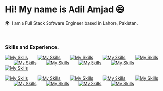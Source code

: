 # Hi! My name is Adil Amjad 😄

🌍  I am a Full Stack Software Engineer based in Lahore, Pakistan.

<br />

### Skills and Experience.

[![My Skills](https://skillicons.dev/icons?i=html)]() &nbsp;&nbsp;&nbsp;&nbsp;&nbsp;&nbsp; [![My Skills](https://skillicons.dev/icons?i=css)]() &nbsp;&nbsp;&nbsp;&nbsp;&nbsp;&nbsp; [![My Skills](https://skillicons.dev/icons?i=sass)]()  &nbsp;&nbsp;&nbsp;&nbsp;&nbsp;&nbsp; [![My Skills](https://skillicons.dev/icons?i=bootstrap)]() &nbsp;&nbsp;&nbsp;&nbsp;&nbsp;&nbsp; [![My Skills](https://skillicons.dev/icons?i=tailwind)]() &nbsp;&nbsp;&nbsp;&nbsp;&nbsp;&nbsp; [![My Skills](https://skillicons.dev/icons?i=js)]() &nbsp;&nbsp;&nbsp;&nbsp;&nbsp;&nbsp; [![My Skills](https://skillicons.dev/icons?i=ts)]() &nbsp;&nbsp;&nbsp;&nbsp;&nbsp;&nbsp; [![My Skills](https://skillicons.dev/icons?i=react)]() &nbsp;&nbsp;&nbsp;&nbsp;&nbsp;&nbsp; [![My Skills](https://skillicons.dev/icons?i=nextjs)]() &nbsp;&nbsp;&nbsp;&nbsp;&nbsp;&nbsp; [![My Skills](https://skillicons.dev/icons?i=nodejs)]() &nbsp;&nbsp;&nbsp;&nbsp;&nbsp;&nbsp; <br><br> [![My Skills](https://skillicons.dev/icons?i=express)]() &nbsp;&nbsp;&nbsp;&nbsp;&nbsp;&nbsp; [![My Skills](https://skillicons.dev/icons?i=mongodb)]() &nbsp;&nbsp;&nbsp;&nbsp;&nbsp;&nbsp; [![My Skills](https://skillicons.dev/icons?i=redis)]() &nbsp;&nbsp;&nbsp;&nbsp;&nbsp;&nbsp; [![My Skills](https://skillicons.dev/icons?i=firebase)]() &nbsp;&nbsp;&nbsp;&nbsp;&nbsp;&nbsp; [![My Skills](https://skillicons.dev/icons?i=docker)]() &nbsp;&nbsp;&nbsp;&nbsp;&nbsp;&nbsp; [![My Skills](https://skillicons.dev/icons?i=aws)]() &nbsp;&nbsp;&nbsp;&nbsp;&nbsp;&nbsp; [![My Skills](https://skillicons.dev/icons?i=git)]() &nbsp;&nbsp;&nbsp;&nbsp;&nbsp;&nbsp; [![My Skills](https://skillicons.dev/icons?i=postman)]() &nbsp;&nbsp;&nbsp;&nbsp;&nbsp;&nbsp; [![My Skills](https://skillicons.dev/icons?i=cpp)]() 

